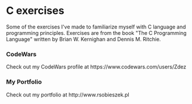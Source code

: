 # C exercises
Some of the exercises I've made to familiarize myself with C language and programming principles. Exercises are from the book "The C Programming Language" written by Brian W. Kernighan and Dennis M. Ritchie.

<h3>CodeWars</h3>
Check out my CodeWars profile at https://www.codewars.com/users/Zdez

<h3>My Portfolio</h3>
Check out my portfolio at http://www.rsobieszek.pl
